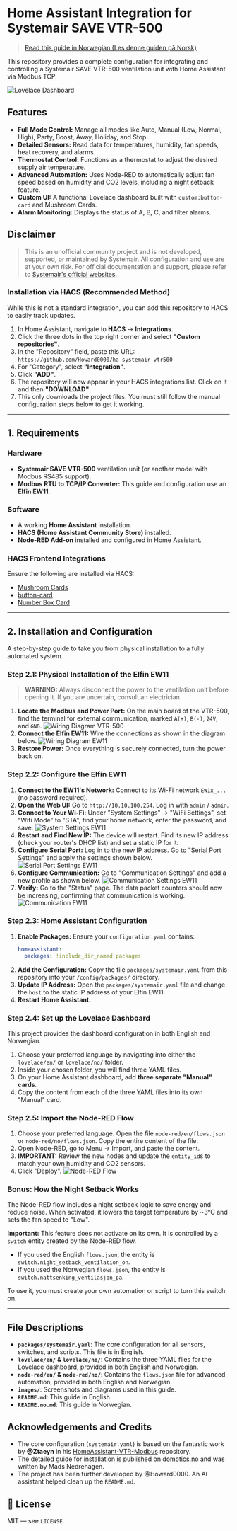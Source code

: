 # Home Assistant Integration for Systemair SAVE VTR-500

> [Read this guide in Norwegian (Les denne guiden på Norsk)](README.no.md)

This repository provides a complete configuration for integrating and controlling a Systemair SAVE VTR-500 ventilation unit with Home Assistant via Modbus TCP.

![Lovelace Dashboard](image/Ventilasjon%20kort.png)

## Features

*   **Full Mode Control:** Manage all modes like Auto, Manual (Low, Normal, High), Party, Boost, Away, Holiday, and Stop.
*   **Detailed Sensors:** Read data for temperatures, humidity, fan speeds, heat recovery, and alarms.
*   **Thermostat Control:** Functions as a thermostat to adjust the desired supply air temperature.
*   **Advanced Automation:** Uses Node-RED to automatically adjust fan speed based on humidity and CO2 levels, including a night setback feature.
*   **Custom UI:** A functional Lovelace dashboard built with `custom:button-card` and Mushroom Cards.
*   **Alarm Monitoring:** Displays the status of A, B, C, and filter alarms.

## Disclaimer
> This is an unofficial community project and is not developed, supported, or maintained by Systemair. All configuration and use are at your own risk. For official documentation and support, please refer to [Systemair's official websites](https://www.systemair.com/).

### Installation via HACS (Recommended Method)

While this is not a standard integration, you can add this repository to HACS to easily track updates.

1.  In Home Assistant, navigate to **HACS** -> **Integrations**.
2.  Click the three dots in the top right corner and select **"Custom repositories"**.
3.  In the "Repository" field, paste this URL:
    `https://github.com/Howard0000/ha-systemair-vtr500`
4.  For "Category", select **"Integration"**.
5.  Click **"ADD"**.
6.  The repository will now appear in your HACS integrations list. Click on it and then **"DOWNLOAD"**.
7.  This only downloads the project files. You must still follow the manual configuration steps below to get it working.
---

## 1. Requirements

### Hardware
*   **Systemair SAVE VTR-500** ventilation unit (or another model with Modbus RS485 support).
*   **Modbus RTU to TCP/IP Converter:** This guide and configuration use an **Elfin EW11**.

### Software
*   A working **Home Assistant** installation.
*   **HACS (Home Assistant Community Store)** installed.
*   **Node-RED Add-on** installed and configured in Home Assistant.

### HACS Frontend Integrations
Ensure the following are installed via HACS:
*   [Mushroom Cards](https://github.com/piitaya/lovelace-mushroom)
*   [button-card](https://github.com/custom-cards/button-card)
*   [Number Box Card](https://github.com/htmlchinchilla/numberbox-card)

---

## 2. Installation and Configuration

A step-by-step guide to take you from physical installation to a fully automated system.

### Step 2.1: Physical Installation of the Elfin EW11

> **WARNING:** Always disconnect the power to the ventilation unit before opening it. If you are uncertain, consult an electrician.

1.  **Locate the Modbus and Power Port:** On the main board of the VTR-500, find the terminal for external communication, marked `A(+)`, `B(-)`, `24V`, and `GND`.
    ![Wiring Diagram VTR-500](image/koblingsskjemaVTR-500.png)
2.  **Connect the Elfin EW11:** Wire the connections as shown in the diagram below.
    ![Wiring Diagram EW11](image/koblings%20skjema%20EW11.png)
3.  **Restore Power:** Once everything is securely connected, turn the power back on.

### Step 2.2: Configure the Elfin EW11

1.  **Connect to the EW11's Network:** Connect to its Wi-Fi network `EW1x_...` (no password required).
2.  **Open the Web UI:** Go to `http://10.10.100.254`. Log in with `admin` / `admin`.
3.  **Connect to Your Wi-Fi:** Under "System Settings" -> "WiFi Settings", set "Wifi Mode" to "STA", find your home network, enter the password, and save.
    ![System Settings EW11](image/system%20settings%20EW11.png)
4.  **Restart and Find New IP:** The device will restart. Find its new IP address (check your router's DHCP list) and set a static IP for it.
5.  **Configure Serial Port:** Log in to the new IP address. Go to "Serial Port Settings" and apply the settings shown below.
    ![Serial Port Settings EW11](image/serial%20port%20settings%20EW11.png)
6.  **Configure Communication:** Go to "Communication Settings" and add a new profile as shown below.
    ![Communication Settings EW11](image/communication%20settings%20EW11.png)
7.  **Verify:** Go to the "Status" page. The data packet counters should now be increasing, confirming that communication is working.
    ![Communication EW11](image/kommunikasjon%20EW11.png)

### Step 2.3: Home Assistant Configuration

1.  **Enable Packages:** Ensure your `configuration.yaml` contains:
    ```yaml
    homeassistant:
      packages: !include_dir_named packages
    ```
2.  **Add the Configuration:** Copy the file `packages/systemair.yaml` from this repository into your `/config/packages/` directory.
3.  **Update IP Address:** Open the `packages/systemair.yaml` file and change the `host` to the static IP address of your Elfin EW11.
4.  **Restart Home Assistant.**

### Step 2.4: Set up the Lovelace Dashboard

This project provides the dashboard configuration in both English and Norwegian.

1.  Choose your preferred language by navigating into either the `lovelace/en/` or `lovelace/no/` folder.
2.  Inside your chosen folder, you will find three YAML files.
3.  On your Home Assistant dashboard, add **three separate "Manual" cards**.
4.  Copy the content from each of the three YAML files into its own "Manual" card.

### Step 2.5: Import the Node-RED Flow

1.  Choose your preferred language. Open the file `node-red/en/flows.json` or `node-red/no/flows.json`. Copy the entire content of the file.
2.  Open Node-RED, go to Menu -> Import, and paste the content.
3.  **IMPORTANT:** Review the new nodes and update the `entity_id`s to match your own humidity and CO2 sensors.
4.  Click "Deploy".
    ![Node-RED Flow](image/Node-Red%20VTR500.png)

### Bonus: How the Night Setback Works

The Node-RED flow includes a night setback logic to save energy and reduce noise. When activated, it lowers the target temperature by ~3°C and sets the fan speed to "Low".

**Important:** This feature does not activate on its own. It is controlled by a `switch` entity created by the Node-RED flow.
*   If you used the English `flows.json`, the entity is `switch.night_setback_ventilation_on`.
*   If you used the Norwegian `flows.json`, the entity is `switch.nattsenking_ventilasjon_pa`.

To use it, you must create your own automation or script to turn this switch on.

---

## File Descriptions

*   **`packages/systemair.yaml`**: The core configuration for all sensors, switches, and scripts. This file is in English.
*   **`lovelace/en/` & `lovelace/no/`**: Contains the three YAML files for the Lovelace dashboard, provided in both English and Norwegian.
*   **`node-red/en/` & `node-red/no/`**: Contains the `flows.json` file for advanced automation, provided in both English and Norwegian.
*   **`images/`**: Screenshots and diagrams used in this guide.
*   **`README.md`**: This guide in English.
*   **`README.no.md`**: This guide in Norwegian.

## Acknowledgements and Credits
*   The core configuration (`systemair.yaml`) is based on the fantastic work by **@Ztaeyn** in his [HomeAssistant-VTR-Modbus](https://github.com/Ztaeyn/HomeAssistant-VTR-Modbus) repository.
*   The detailed guide for installation is published on [domotics.no](https://www.domotics.no/post/home-assistant-automasjon-av-ventilasjonsanlegg-via-modbus) and was written by Mads Nedrehagen.
*   The project has been further developed by @Howard0000. An AI assistant helped clean up the `README.md`.

## 📝 License

MIT — see `LICENSE`.